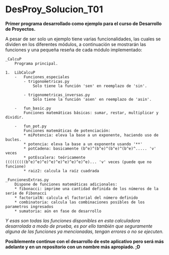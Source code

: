 # DesProy_Solucion_T01

**Primer programa desarrollado como ejemplo para el curso de Desarrollo de Proyectos.**

A pesar de ser solo un ejemplo tiene varias funcionalidades, las cuales se dividen en los diferentes módulos, a continuación se mostrarán las funciones y una pequeña reseña de cada módulo implementado:

    _CalcuP
        Programa principal.

    1.  LibCalcuP
        -   Funciones_especiales
            - trigonometricas.py
                Solo tiene la función 'sen' en reemplazo de 'sin'.

            - trigonometricas_inversas.py
                Solo tiene la función 'asen' en reemplazo de 'asin'.
        
        -   fun_basic.py
            Funciones matemáticas básicas: sumar, restar, multiplicar y dividir.
        
        -   fun_pot.py
            Funciones matemáticas de potenciación:
            * miPotencia: eleva la base a un exponente, haciendo uso de bucles.
            * potencia: eleva la base a un exponente usando '**'
            * potCadena: basicamente (b^e)^(b^e)^(b^e)^(b^e)^..... 'v' veces
            * potEscalera: teóricamente (((((((((b^e)^e)^e)^e)^e)^e)^e)^e)^e)... 'v' veces (puede que no funcione)
            * raiz2: calcula la raíz cuadrada

    _FuncionesExtras.py
        Dispone de funciones matemáticas adicionales:
        * fibonacci: imprime una cantidad definida de los números de la serie de Fibonacci
        * factorialN: calcula el factorial del número definido
        * combinatoria: calcula las combinaciones posibles de los parametros ingresados
        * sumatoria: aún en fase de desarrollo

*Y esas son todas las funciones disponibles en esta calculadora desarrolada a modo de prueba, es por ello también que seguramente alguna de las funciones ya mencionadas, tengan errores o no se ejecuten.*

**Posiblemente continue con el desarrollo de este aplicativo pero será más adelante y en un repositorio con un nombre más apropiado. ;D**